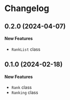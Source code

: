 # Changelog

## 0.2.0 (2024-04-07)

#### New Features

- `RankList` class

## 0.1.0 (2024-02-18)

#### New Features

- `Rank` class
- `Ranking` class
